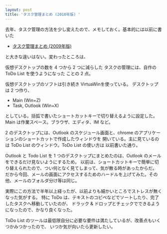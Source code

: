 ```yaml
---
layout: post
title: 'タスク管理まとめ (2010年版) '
---
```

去年、タスク管理の方法を少し変えたので、メモしておく。基本的には以前に書いた

- [タスク管理まとめ (2009年版)](/task-management-2009/)

と大きな違いはない。変わったところは、

仮想デスクトップの数を 4 つから 2 つに減らした
タスクの管理には、自作の ToDo List を使うようになった
ことの 2 点。

仮想デスクトップのソフトは引き続き VirtuaWinを使っている。
デスクトップは 2 つ作り、

- Main (Win+Z)
- Task, Outlook (Win+X)

としている。括弧で書いたショートカットキーで切り替えるように設定した。Main は作業スペース。ブラウザ、エディタ、IM など。

2 のデスクトップには、Outlook のスケジュール画面と、chrome のアプリケーションのショートカットで作成したウィンドウを
開いている。主に見ているのは ToDo List のウィンドウ。ToDo List の使い方は 以前書いた通り。

Outlook と Todo List を 1 つのデスクトップにまとめたのは、Outlook のメールをできるだけ見ないようにするため。
以前は、ショートカットキーで簡単に切り替えられたので、つい何となく見てしまって、気が散る時があったからだ。
だから今回、メールの画面にアクセスするためのハードルを上げてみた。その他、メールのフォルダ分け等は同じ。

実際にこの方法で半年以上経ったが、以前よりも細かいところでストレスが無くなった気がする。
特に ToDo は、テキストのコピペなどでソートしたり、完了したタスクへ移動していたのが、
ドラック & ドロップとチェックでできるようになったので、かなり良くなった。

ToDo List のツールは最低限自分に必要な要件は満たしているが、改善点もいくつかみつかったので、
いつか気が向いたら更新したい。
